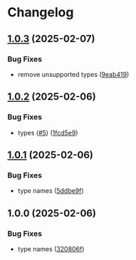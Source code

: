 # Changelog

## [1.0.3](https://github.com/skyrpex/devalue-codec/compare/v1.0.2...v1.0.3) (2025-02-07)


### Bug Fixes

* remove unsupported types ([9eab419](https://github.com/skyrpex/devalue-codec/commit/9eab4198fd050253f950d4d0ab011a964e9c6cbb))

## [1.0.2](https://github.com/skyrpex/devalue-codec/compare/v1.0.1...v1.0.2) (2025-02-06)


### Bug Fixes

* types ([#5](https://github.com/skyrpex/devalue-codec/issues/5)) ([1fcd5e9](https://github.com/skyrpex/devalue-codec/commit/1fcd5e9c473e260805519cb9bd4a1a2fdf9d3182))

## [1.0.1](https://github.com/skyrpex/devalue-codec/compare/v1.0.0...v1.0.1) (2025-02-06)


### Bug Fixes

* type names ([5ddbe9f](https://github.com/skyrpex/devalue-codec/commit/5ddbe9f66144a1d5748eb450db7448ff803591c6))

## 1.0.0 (2025-02-06)


### Bug Fixes

* type names ([320806f](https://github.com/skyrpex/devalue-codec/commit/320806f13619b5ffa052ace9da81e636c7ac328b))
